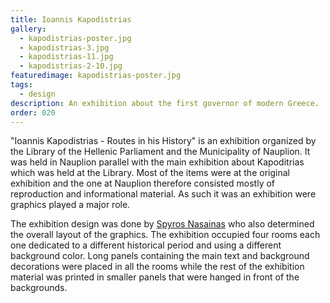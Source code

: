 ```yaml
---
title: Ioannis Kapodistrias
gallery: 
  - kapodistrias-poster.jpg
  - kapodistrias-3.jpg
  - kapodistrias-11.jpg
  - kapodistrias-2-10.jpg
featuredimage: kapodistrias-poster.jpg
tags:
  - design
description: An exhibition about the first governor of modern Greece.
order: 020
---
```


"Ioannis Kapodistrias - Routes in his History" is an exhibition organized by the Library of the Hellenic Parliament and the Municipality of Nauplion. It was held in Nauplion parallel with the main exhibition about Kapoditrias which was held at the Library. Most of the items were at the original exhibition and the one at Nauplion therefore consisted mostly of reproduction and informational material. As such it was an exhibition were graphics played a major role.

The exhibition design was done by [Spyros Nasainas](https://www.facebook.com/curio.gr/) who also determined the overall layout of the graphics. The exhibition occupied four rooms each one dedicated to a different historical period and using a different background color. Long panels containing the main text and background decorations were placed in all the rooms while the rest of the exhibition material was printed in smaller panels that were hanged in front of the backgrounds.
